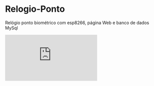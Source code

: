 # Relogio-Ponto
Relógio ponto biométrico com esp8266, página Web e banco de dados MySql

![Image of Yaktocat](https://github.com/Eduardo2712/Relogio-Ponto/blob/main/Desenho%20PCB.pdf)
